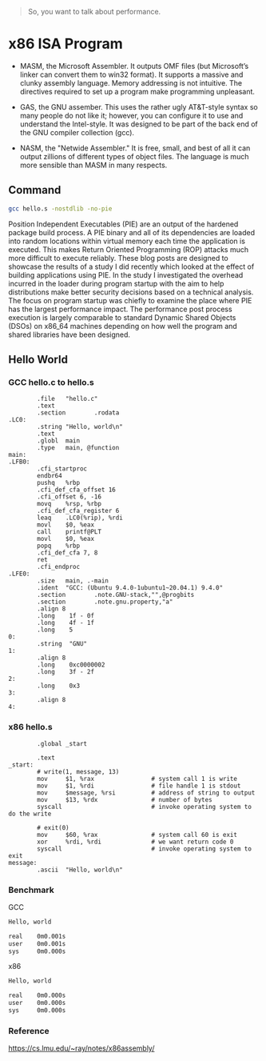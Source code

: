 > So, you want to talk about performance.

# x86 ISA Program

- MASM, the Microsoft Assembler. It outputs OMF files (but Microsoft’s linker can convert them to win32 format). It supports a massive and clunky assembly language. Memory addressing is not intuitive. The directives required to set up a program make programming unpleasant.

- GAS, the GNU assember. This uses the rather ugly AT&T-style syntax so many people do not like it; however, you can configure it to use and understand the Intel-style. It was designed to be part of the back end of the GNU compiler collection (gcc).

- NASM, the "Netwide Assembler." It is free, small, and best of all it can output zillions of different types of object files. The language is much more sensible than MASM in many respects.

## Command

```bash
gcc hello.s -nostdlib -no-pie
```

Position Independent Executables (PIE) are an output of the hardened package build process. A PIE binary and all of its dependencies are loaded into random locations within virtual memory each time the application is executed. This makes Return Oriented Programming (ROP) attacks much more difficult to execute reliably. These blog posts are designed to showcase the results of a study I did recently which looked at the effect of building applications using PIE. In the study I investigated the overhead incurred in the loader during program startup with the aim to help distributions make better security decisions based on a technical analysis. The focus on program startup was chiefly to examine the place where PIE has the largest performance impact. The performance post process execution is largely comparable to standard Dynamic Shared Objects (DSOs) on x86_64 machines depending on how well the program and shared libraries have been designed. 

## Hello World

### GCC hello.c to hello.s

```x86asm
        .file   "hello.c"
        .text
        .section        .rodata
.LC0:
        .string "Hello, world\n"
        .text
        .globl  main
        .type   main, @function
main:
.LFB0:
        .cfi_startproc
        endbr64
        pushq   %rbp
        .cfi_def_cfa_offset 16
        .cfi_offset 6, -16
        movq    %rsp, %rbp
        .cfi_def_cfa_register 6
        leaq    .LC0(%rip), %rdi
        movl    $0, %eax
        call    printf@PLT
        movl    $0, %eax
        popq    %rbp
        .cfi_def_cfa 7, 8
        ret
        .cfi_endproc
.LFE0:
        .size   main, .-main
        .ident  "GCC: (Ubuntu 9.4.0-1ubuntu1~20.04.1) 9.4.0"
        .section        .note.GNU-stack,"",@progbits
        .section        .note.gnu.property,"a"
        .align 8
        .long    1f - 0f
        .long    4f - 1f
        .long    5
0:
        .string  "GNU"
1:
        .align 8
        .long    0xc0000002
        .long    3f - 2f
2:
        .long    0x3
3:
        .align 8
4:
```

### x86 hello.s

```x86asm
        .global _start

        .text
_start:
        # write(1, message, 13)
        mov     $1, %rax                # system call 1 is write
        mov     $1, %rdi                # file handle 1 is stdout
        mov     $message, %rsi          # address of string to output
        mov     $13, %rdx               # number of bytes
        syscall                         # invoke operating system to do the write

        # exit(0)
        mov     $60, %rax               # system call 60 is exit
        xor     %rdi, %rdi              # we want return code 0
        syscall                         # invoke operating system to exit
message:
        .ascii  "Hello, world\n"
```

### Benchmark

GCC
```bash
Hello, world

real    0m0.001s
user    0m0.001s
sys     0m0.000s
```

x86
```bash
Hello, world

real    0m0.000s
user    0m0.000s
sys     0m0.000s
```


### Reference

https://cs.lmu.edu/~ray/notes/x86assembly/